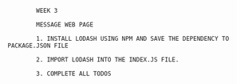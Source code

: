            WEEK 3
            
            MESSAGE WEB PAGE
            
            1. INSTALL LODASH USING NPM AND SAVE THE DEPENDENCY TO PACKAGE.JSON FILE
    
            2. IMPORT LODASH INTO THE INDEX.JS FILE.
    
            3. COMPLETE ALL TODOS

